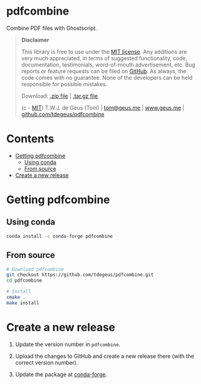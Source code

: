 # pdfcombine

Combine PDF files with Ghostscript.

>   **Disclaimer**
>   
>   This library is free to use under the [MIT license](https://github.com/tdegeus/pdfcombine/blob/master/LICENSE). Any additions are very much appreciated, in terms of suggested functionality, code, documentation, testimonials, word-of-mouth advertisement, etc. Bug reports or feature requests can be filed on [GitHub](https://github.com/tdegeus/pdfcombine). As always, the code comes with no guarantee. None of the developers can be held responsible for possible mistakes.
>   
>   Download: [.zip file](https://github.com/tdegeus/pdfcombine/zipball/master) | [.tar.gz file](https://github.com/tdegeus/pdfcombine/tarball/master).
>   
>   (c - [MIT](https://github.com/tdegeus/pdfcombine/blob/master/LICENSE)) T.W.J. de Geus (Tom) | tom@geus.me | www.geus.me | [github.com/tdegeus/pdfcombine](https://github.com/tdegeus/pdfcombine)

# Contents

<!-- MarkdownTOC -->

- [Getting pdfcombine](#getting-pdfcombine)
    - [Using conda](#using-conda)
    - [From source](#from-source)
- [Create a new release](#create-a-new-release)

<!-- /MarkdownTOC -->

# Getting pdfcombine

## Using conda

```bash
conda install -c conda-forge pdfcombine
```

## From source

```bash
# Download pdfcombine
git checkout https://github.com/tdegeus/pdfcombine.git
cd pdfcombine

# Install
cmake .
make install
```
# Create a new release

1.  Update the version number in `pdfcombine`. 

2.  Upload the changes to GitHub and create a new release there (with the correct version number).

3.  Update the package at [conda-forge](https://github.com/conda-forge/pyxtensor-feedstock).
